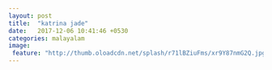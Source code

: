 ```yaml
---
layout: post
title:  "katrina jade"
date:   2017-12-06 10:41:46 +0530
categories: malayalam
image:
 feature: "http://thumb.oloadcdn.net/splash/r71lBZiuFms/xr9Y87nmG2Q.jpg"
---
```



